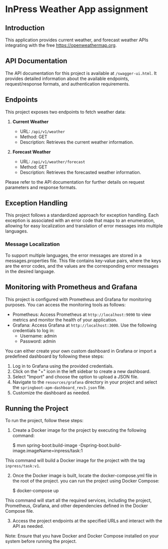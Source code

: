 # InPress Weather App assignment

## Introduction

This application provides current weather, and forecast weather APIs integrating with the free https://openweathermap.org.

## API Documentation

The API documentation for this project is available at `/swagger-ui.html`. It provides detailed information about the
available endpoints, request/response formats, and authentication requirements.

## Endpoints

This project exposes two endpoints to fetch weather data:

1. **Current Weather**
    - URL: `/api/v1/weather`
    - Method: GET
    - Description: Retrieves the current weather information.

2. **Forecast Weather**
    - URL: `/api/v1/weather/forecast`
    - Method: GET
    - Description: Retrieves the forecasted weather information.

Please refer to the API documentation for further details on request parameters and response formats.

## Exception Handling

This project follows a standardized approach for exception handling. Each exception is associated with an error code that maps to an enumeration, allowing for easy localization and translation of error messages into multiple languages.

### Message Localization

To support multiple languages, the error messages are stored in a messages.properties file. This file contains key-value pairs, where the keys are the error codes, and the values are the corresponding error messages in the desired language.

## Monitoring with Prometheus and Grafana

This project is configured with Prometheus and Grafana for monitoring purposes. You can access the monitoring tools as
follows:

- Prometheus: Access Prometheus at `http://localhost:9090` to view metrics and monitor the health of your application.
- Grafana: Access Grafana at `http://localhost:3000`. Use the following credentials to log in:
    - Username: admin
    - Password: admin

You can either create your own custom dashboard in Grafana or import a predefined dashboard by following these steps:

1. Log in to Grafana using the provided credentials.
2. Click on the "+" icon in the left sidebar to create a new dashboard.
3. Select "Import" and choose the option to upload a JSON file.
4. Navigate to the `resources/grafana` directory in your project and select the `springboot-apm-dashboard_rev3.json`
   file.
5. Customize the dashboard as needed.

## Running the Project

To run the project, follow these steps:

1. Create a Docker image for the project by executing the following command:

   $ mvn spring-boot:build-image -Dspring-boot.build-image.imageName=inpress/task:1

This command will build a Docker image for the project with the tag `inpress/task:v1`.

2. Once the Docker image is built, locate the docker-compose.yml file in the root of the project. you can run the project using Docker Compose:

   $ docker-compose up

This command will start all the required services, including the project, Prometheus, Grafana, and other dependencies
defined in the Docker Compose file.

3. Access the project endpoints at the specified URLs and interact with the API as needed.

Note: Ensure that you have Docker and Docker Compose installed on your system before running the project.








